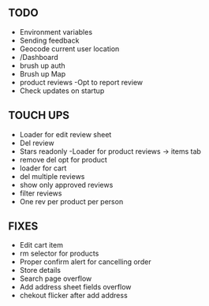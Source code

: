 ## TODO

- Environment variables
- Sending feedback
- Geocode current user location
- /Dashboard
- brush up auth
- Brush up Map
- product reviews
-Opt to report review
- Check updates on startup

## TOUCH UPS

- Loader for edit review sheet
- Del review
- Stars readonly
-Loader for product reviews -> items tab
- remove del opt for product
- loader for cart
- del multiple reviews
- show only approved reviews
- filter reviews
- One rev per product per person
## FIXES


- Edit cart item
- rm selector for products
- Proper confirm alert for cancelling order
- Store details
- Search page overflow
- Add address sheet fields overflow
- chekout flicker after add address